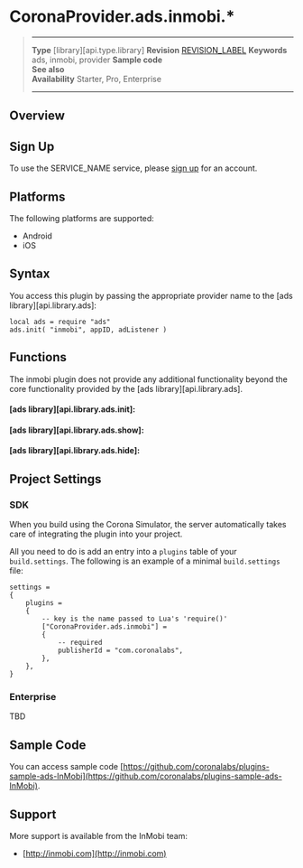 # CoronaProvider.ads.inmobi.*

> --------------------- ------------------------------------------------------------------------------------------
> __Type__              [library][api.type.library]
> __Revision__          [REVISION_LABEL](REVISION_URL)
> __Keywords__          ads, inmobi, provider
> __Sample code__       
> __See also__          
> __Availability__      Starter, Pro, Enterprise
> --------------------- ------------------------------------------------------------------------------------------

## Overview

## Sign Up

To use the SERVICE_NAME service, please [sign up](CORONA_REFERRAL_URL) for an account.

## Platforms

The following platforms are supported:

* Android
* iOS

## Syntax

You access this plugin by passing the appropriate provider name to the [ads library][api.library.ads]:

	local ads = require "ads"
	ads.init( "inmobi", appID, adListener )

## Functions

The inmobi plugin does not provide any additional functionality beyond the core functionality provided by the [ads library][api.library.ads].

#### [ads library][api.library.ads.init]:

#### [ads library][api.library.ads.show]:

#### [ads library][api.library.ads.hide]:

## Project Settings

### SDK

When you build using the Corona Simulator, the server automatically takes care of integrating the plugin into your project. 

All you need to do is add an entry into a `plugins` table of your `build.settings`. The following is an example of a minimal `build.settings` file:

``````
settings =
{
	plugins =
	{
		-- key is the name passed to Lua's 'require()'
		["CoronaProvider.ads.inmobi"] =
		{
			-- required
			publisherId = "com.coronalabs",
		},
	},		
}

``````

### Enterprise

TBD

## Sample Code

You can access sample code [https://github.com/coronalabs/plugins-sample-ads-InMobi](https://github.com/coronalabs/plugins-sample-ads-InMobi).

## Support

More support is available from the InMobi team:

* [http://inmobi.com](http://inmobi.com)
